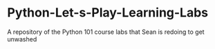 # Python-Let-s-Play-Learning-Labs
A repository of the Python 101 course labs that Sean is redoing to get unwashed 
